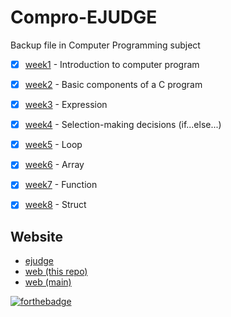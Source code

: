 # Compro-EJUDGE
Backup file in Computer Programming subject

- [x] [week1](https://github.com/ZeroHX/Compro/tree/master/Midterm/week1) - Introduction to computer program
- [x] [week2](https://github.com/ZeroHX/Compro/tree/master/Midterm/week2) - Basic components of a C program
- [x] [week3](https://github.com/ZeroHX/Compro/tree/master/Midterm/week3) - Expression
- [x] [week4](https://github.com/ZeroHX/Compro/tree/master/Midterm/week4) - Selection-making decisions (if...else...)
- [x] [week5](https://github.com/ZeroHX/Compro/tree/master/Midterm/week5) - Loop
- [x] [week6](https://github.com/ZeroHX/Compro/tree/master/Midterm/week6) - Array
- [x] [week7](https://github.com/ZeroHX/Compro/tree/master/Midterm/week7) - Function
- [x] [week8](https://github.com/ZeroHX/Compro/tree/master/Final/week8) - Struct


## Website
- [ejudge](https://ejudge.it.kmitl.ac.th/course)
- [web (this repo)](https://zerohx.github.io/Compro/)
- [web (main)](https://zerohx.github.io/)

[![forthebadge](https://forthebadge.com/images/badges/made-with-c.svg)](https://forthebadge.com)
